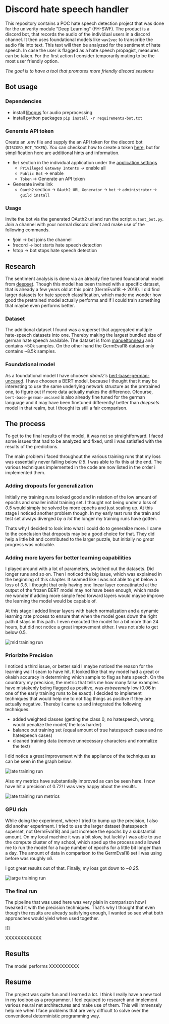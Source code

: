 # Discord hate speech handler

This repository contains a POC hate speech detection project that was done for the univerity module "Deep Learning" (FH-SWF). The product is a discord bot, that records the audio of the individual users in a discord channel. It then uses foundational models like `wav2vec` to transcribe the audio file into text. This text will then be analyzed for the sentiment of hate speech. In case the user is flagged as a hate speech propagist, measures can be taken. For the first action I consider temporarily muting to be the most user friendly option.

_The goal is to have a tool that promotes more friendly discord sessions_

## Bot usage

### Dependencies

- install [libopus](https://github.com/xiph/opus) for audio preprocessing
- install python packages `pip install -r requirements-bot.txt`

### Generate API token

Create an .env file and supply the an API token for the discord bot (`DISCORD_BOT_TOKEN`). You can checkout how to create a token [here](https://discordpy.readthedocs.io/en/stable/discord.html), but for simplification here are additional hints  and information.

- `Bot` section in the individual application under the [application settings](https://discord.com/developers/applications/)
    - `Privileged Gateway Intents` -> enable all
    - `Public Bot` -> enable
    - `Token` -> Generate an API token
- Generate invite link
    - `Oauth2` section -> `OAuth2 URL Generator` -> `bot` -> `administrator` -> `guild install`

### Usage

Invite the bot via the generated OAuth2 url and run the script `mutant_bot.py`. Join a channel with your normal discord client and make use of the following commands.

- !join -> bot joins the channel
- !record -> bot starts hate speech detection
- !stop -> bot stops hate speech detection

## Research

The sentiment analysis is done via an already fine tuned foundational model from [deepset](https://huggingface.co/deepset/bert-base-german-cased-hatespeech-GermEval18Coarse). Though this model has been trained with a specific dataset, that is already a few years old at this point (GermEval18 -> 2018). I did find larger datasets for hate speech classification, which made me wonder how good the pretrained model actually performs and if I could train something that maybe even performs better.

### Dataset

The additional dataset I found was a superset that aggregated multiple hate-speech datasets into one. Thereby making the largest bundled size of german hate speech available. The dataset is from [manueltonneau](https://huggingface.co/datasets/manueltonneau/german-hate-speech-superset) and contains ~50k samples. On the other hand the GermEval18 dataset only contains ~8.5k samples.

### Foundational model

As a foundational model I have choosen _dbmdz's_ [bert-base-german-uncased](https://huggingface.co/dbmdz/bert-base-german-uncased). I have choosen a BERT model, because I thought that it may be interesting to use the same underlying network structure as the pretrained one, to figure out if more data actually makes the difference. Ofcourse, `bert-base-german-uncased` is also already fine tuned for the german language and it may have been finetuned differently/ better than _deepsets_ model in that realm, but I thought its still a fair comparison.

## The process

To get to the final results of the model, it was not so straightforward. I faced some issues that had to be analyzed and fixed, until i was satisfied with the results of the predictions.

The main problem i faced throughout the various training runs that my loss was essentially never falling below _0.5_. I was able to fix this at the end. The various techniques implemented in the code are now listed in the order i implemented them.

### Adding dropouts for generalization

Initially my training runs looked good and in relation of the low amount of epochs and smaller initial training set. I thought not being under a loss of _0.5_ would simply be solved by more epochs and just scaling up. At this stage i noticed another problem though. In my early test runs the train and test set always diverged _by a lot_ the longer my training runs have gotten.

Thats why I decided to look into what i could do to generalize more. I came to the conclusion that dropouts may be a good choice for that. They did help a little bit and contributed to the larger puzzle, but initially no _great_ progress was noticable.

### Adding more layers for better learning capabilities

I played around with a lot of parameters, switched out the datasets. Did longer runs and so on. Then I noticed the big issue, which was explained in the beginning of this chapter. It seamed like I was not able to get below a loss of _0.5_. I thought that only having one linear layer concatinated at the output of the frozen BERT model may not have been enough, which made me wonder if adding more simple feed forward layers would maybe improve the learning the model would be capable of.

At this stage I added linear layers with batch normalization and a dynamic learning rate process to ensure that when the model goes down the right path it stays in this path. I even executed the model for a bit more than 24 hours, but did not notice a great improvement either. I was not able to get below 0.5.

![mid training run](./doc/img/training_run_img_1.png)

### Priorizite Precision

I noticed a third issue, or better said I maybe noticed the reason for the learning wall I seam to have hit. It looked like that my model had a great or okaish accuracy in determining which sample to flag as hate speech. On the countrary my precision, the metric that tells me how many false examples have mistakenly being flagged as positive, was _extreeemely_ low (0.06 in one of the early training runs to be exact). I decided to implement techniques that would help me to not flag things as positive if they are actually negative. Thereby I came up and integrated the following techniques.

- added weighted classes (getting the class 0, no hatespeech, wrong, would penalize the model/ the loss harder)
- balance out training set (equal amount of true hatespeech cases and no hatespeech cases)
- cleaned training data (remove unnecessary characters and normalize the text)

I did notice a great improvement with the appliance of the techniques as can be seen in the graph below.

![late training run](./doc/img/training_run_img_2.png)

Also my metrics have substantially improved as can be seen here. I now have hit a precision of 0.72! I was very happy about the results.

![late training run metrics](./doc/img/training_run_img_2_metrics.png)

### GPU rich

While doing the experiment, where I tried to bump up the precision, I also did another experiment. I tried to use the larger dataset (hatespeech superset, not GermEval18) and just increase the epochs by a substantial amount. On my local machine it was a bit slow, but luckily I was able to use the compute cluster of my school, which sped up the process and allowed me to run the model for a huge number of epochs for a little bit longer than a day. The amount of data in comparison to the GermEval18 set I was using before was roughly _x6_.

I got great results out of that. Finally, my loss got down to _~0.25_.

![large training run](./doc/img/training_run_img_3.png)

### The final run 

The pipeline that was used here was very plain in comparison how I tweaked it with the precision techniques. That's why I thought that even though the results are already satisfying enough, I wanted so see what both approaches would yield when used together.

![]

XXXXXXXXXXXX

## Results

The model performs XXXXXXXXXX

## Resume

The project was quite fun and I learned a lot. I think I really have a new tool in my toolbox as a programmer. I feel equiped to research and implement various neural net architectures and make use of them. This will immensely help me when I face problems that are very difficult to solve over the conventional deterministic programming way.